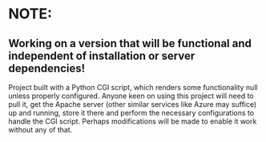 # NOTE: 
## Working on a version that will be functional and independent of installation or server dependencies!

Project built with a Python CGI script, which renders some functionality null unless properly configured.
Anyone keen on using this project will need to pull it, get the Apache server (other similar services like Azure may suffice) up and running, store it there and perform the necessary configurations to handle the CGI script.
Perhaps modifications will be made to enable it work without any of that.
